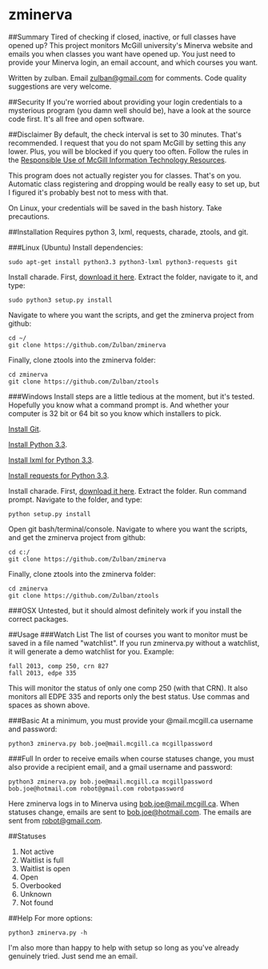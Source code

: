 zminerva
========
##Summary
Tired of checking if closed, inactive, or full classes have opened up? This project monitors McGill university's Minerva website and emails you when classes you want have opened up. You just need to provide your Minerva login, an email account, and which courses you want.

Written by zulban. Email zulban@gmail.com for comments. Code quality suggestions are very welcome.

##Security
If you're worried about providing your login credentials to a mysterious program (you damn well should be), have a look at the source code first. It's all free and open software.

##Disclaimer
By default, the check interval is set to 30 minutes. That's recommended. I request that you do not spam McGill by setting this any lower. Plus, you will be blocked if you query too often. Follow the rules in the [Responsible Use of McGill Information Technology Resources](http://www.mcgill.ca/secretariat/sites/mcgill.ca.secretariat/files/Responsible-Use-of-McGill-IT-Policy-on-the.pdf).

This program does not actually register you for classes. That's on you. Automatic class registering and dropping would be really easy to set up, but I figured it's probably best not to mess with that.

On Linux, your credentials will be saved in the bash history. Take precautions.

##Installation
Requires python 3, lxml, requests, charade, ztools, and git.

###Linux (Ubuntu)
Install dependencies: 

	sudo apt-get install python3.3 python3-lxml python3-requests git 

Install charade. First, [download it here](https://pypi.python.org/packages/source/c/charade/charade-1.0.3.tar.gz). Extract the folder, navigate to it, and type:
	
	sudo python3 setup.py install

Navigate to where you want the scripts, and get the zminerva project from github:

	cd ~/
	git clone https://github.com/Zulban/zminerva

Finally, clone ztools into the zminerva folder:

	cd zminerva
	git clone https://github.com/Zulban/ztools

###Windows
Install steps are a little tedious at the moment, but it's tested. Hopefully you know what a command prompt is. And whether your computer is 32 bit or 64 bit so you know which installers to pick.

[Install Git](http://git-scm.com/downloads).

[Install Python 3.3](http://www.python.org/download/releases/3.3.2/).

[Install lxml for Python 3.3](http://www.lfd.uci.edu/~gohlke/pythonlibs/#lxml).

[Install requests for Python 3.3](http://www.lfd.uci.edu/~gohlke/pythonlibs/#requests).

Install charade. First, [download it here](https://pypi.python.org/packages/source/c/charade/charade-1.0.3.tar.gz). Extract the folder. Run command prompt. Navigate to the folder, and type:
	
	python setup.py install

Open git bash/terminal/console. Navigate to where you want the scripts, and get the zminerva project from github:
	
	cd c:/
	git clone https://github.com/Zulban/zminerva

Finally, clone ztools into the zminerva folder:

	cd zminerva
	git clone https://github.com/Zulban/ztools

###OSX
Untested, but it should almost definitely work if you install the correct packages.

##Usage
###Watch List
The list of courses you want to monitor must be saved in a file named "watchlist". If you run zminerva.py without a watchlist, it will generate a demo watchlist for you. Example:

	fall 2013, comp 250, crn 827
	fall 2013, edpe 335
	
This will monitor the status of only one comp 250 (with that CRN). It also monitors all EDPE 335 and reports only the best status. Use commas and spaces as shown above.  

###Basic
At a minimum, you must provide your @mail.mcgill.ca username and password:

	python3 zminerva.py bob.joe@mail.mcgill.ca mcgillpassword
	
###Full
In order to receive emails when course statuses change, you must also provide a recipient email, and a gmail username and password:

	python3 zminerva.py bob.joe@mail.mcgill.ca mcgillpassword bob.joe@hotmail.com robot@gmail.com robotpassword

Here zminerva logs in to Minerva using bob.joe@mail.mcgill.ca. When statuses change, emails are sent to bob.joe@hotmail.com. The emails are sent from robot@gmail.com.

##Statuses
1. Not active
2. Waitlist is full
3. Waitlist is open
4. Open
5. Overbooked
6. Unknown
7. Not found

##Help
For more options:

	python3 zminerva.py -h
	
I'm also more than happy to help with setup so long as you've already genuinely tried. Just send me an email.   
